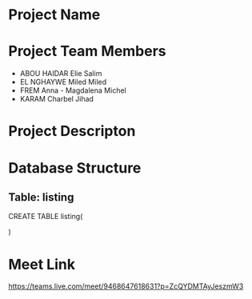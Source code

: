 # Project Name


# Project Team Members
* ABOU HAIDAR Elie Salim
* EL NGHAYWE Miled Miled
* FREM Anna - Magdalena Michel
* KARAM Charbel Jihad 

# Project Descripton


# Database Structure
## Table: listing
CREATE TABLE listing(
    
)

# Meet Link
https://teams.live.com/meet/9468647618631?p=ZcQYDMTAyJeszmW3 
